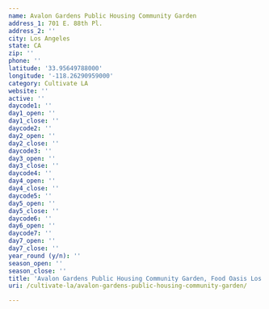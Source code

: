 ```yaml
---
name: Avalon Gardens Public Housing Community Garden
address_1: 701 E. 88th Pl.
address_2: ''
city: Los Angeles
state: CA
zip: ''
phone: ''
latitude: '33.95649788000'
longitude: '-118.26290959000'
category: Cultivate LA
website: ''
active: ''
daycode1: ''
day1_open: ''
day1_close: ''
daycode2: ''
day2_open: ''
day2_close: ''
daycode3: ''
day3_open: ''
day3_close: ''
daycode4: ''
day4_open: ''
day4_close: ''
daycode5: ''
day5_open: ''
day5_close: ''
daycode6: ''
day6_open: ''
daycode7: ''
day7_open: ''
day7_close: ''
year_round (y/n): ''
season_open: ''
season_close: ''
title: 'Avalon Gardens Public Housing Community Garden, Food Oasis Los Angeles'
uri: /cultivate-la/avalon-gardens-public-housing-community-garden/

---
```

